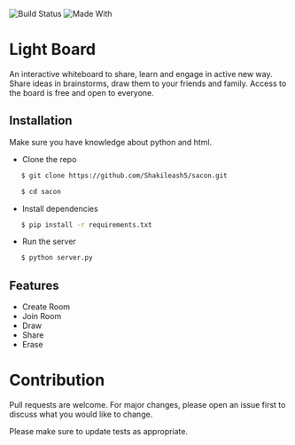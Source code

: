 
![Build Status](https://img.shields.io/badge/build-completed-brightgreen?style=for-the-badge&logo=appveyor)
![Made With](https://img.shields.io/badge/Made%20With-Python-lightblue?style=for-the-badge&logo=appveyor)

# Light Board

An interactive whiteboard to share, learn and engage in active new way. Share ideas in brainstorms, draw them to your friends and family.
Access to the board is free and open to everyone.

## Installation

Make sure you have knowledge about python and html.

* Clone the repo
```sh
   $ git clone https://github.com/Shakileash5/sacon.git
```
```sh
   $ cd sacon
```
* Install dependencies
```sh
   $ pip install -r requirements.txt
```
* Run the server
```sh
   $ python server.py
```


## Features

- Create Room
- Join Room
- Draw
- Share
- Erase

# Contribution
Pull requests are welcome. For major changes, please open an issue first to discuss what you would like to change.

Please make sure to update tests as appropriate.
